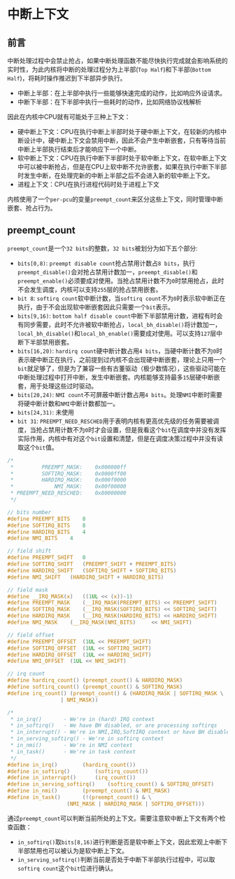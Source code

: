 # 中断上下文

## 前言

中断处理过程中会禁止抢占，如果中断处理函数不能尽快执行完成就会影响系统的实时性，为此内核将中断的处理过程分为上半部(`Top Half`)和下半部(`Bottom Half`)，将耗时操作推迟到下半部异步执行。

* 中断上半部：在上半部中执行一些能够快速完成的动作，比如响应外设请求。
* 中断下半部：在下半部中执行一些耗时的动作，比如网络协议栈解析

因此在内核中CPU就有可能处于三种上下文：

* 硬中断上下文：CPU在执行中断上半部时处于硬中断上下文，在较新的内核中断设计中，硬中断上下文会禁用中断，因此不会产生中断嵌套，只有等待当前中断上半部执行结束后才能响应下一个中断。
* 软中断上下文：CPU在执行中断下半部时处于软中断上下文，在软中断上下文中可以被中断抢占，但是在CPU上软中断不允许嵌套，如果在执行中断下半部时发生中断，在处理完新的中断上半部之后不会进入新的软中断上下文。
* 进程上下文：CPU在执行进程代码时处于进程上下文

内核使用了一个`per-pcu`的变量`preempt_count`来区分这些上下文，同时管理中断嵌套、抢占行为。

## preempt_count

`preempt_count`是一个`32 bits`的整数，`32 bits`被划分为如下五个部分:

* `bits[0,8)`: `preempt disable count`抢占禁用计数占`8 bits`，执行`preempt_disable()`会对抢占禁用计数加一，`preempt_disable()`和`preempt_enable()`必须要成对使用。当抢占禁用计数不为`0`时禁用抢占，此时不会发生调度，内核可以支持`255`层的抢占禁用嵌套。
* `bit 8`: `softirq count`软中断计数，当`softirq count`不为`0`时表示软中断正在执行，由于不会出现软中断嵌套因此只需要一个`bit`表示。
* `bits[9,16)`: `bottom half disable count`中断下半部禁用计数，进程有时会有同步需要，此时不允许被软中断抢占，`local_bh_disable()`将计数加一，`local_bh_disable()`和`local_bh_enable()`需要成对使用。可以支持`127`层中断下半部禁用嵌套。
* `bits[16,20)`: `hardirq count`硬中断计数占用`4 bits`，当硬中断计数不为`0`时表示硬中断正在执行，之前提到过内核不会出现硬中断嵌套，理论上只用一个`bit`就足够了，但是为了兼容一些有古董驱动（极少数情况），这些驱动可能在中断处理过程中打开中断，发生中断嵌套。内核能够支持最多`15`层硬中断嵌套，用于处理这些过时驱动。
* `bits[20,24)`: `NMI count`不可屏蔽中断计数占用`4 bits`。处理`NMI`中断时需要将硬中断计数和`NMI`中断计数都加一。
* `bits[24,31)`: 未使用
* `bit 31`: `PREEMPT_NEED_RESCHED`用于表明内核有更高优先级的任务需要被调度，当抢占禁用计数不为`0`时才会设置，但是我看这个`bit`在调度中并没有发挥实际作用，内核中有对这个`bit`设置和清楚，但是在调度决策过程中并没有读取这个`bit`值。

```c
/*
 *         PREEMPT_MASK:	0x000000ff
 *         SOFTIRQ_MASK:	0x0000ff00
 *         HARDIRQ_MASK:	0x000f0000
 *             NMI_MASK:	0x00f00000
 * PREEMPT_NEED_RESCHED:	0x80000000
 */

// bits number
#define PREEMPT_BITS	8
#define SOFTIRQ_BITS	8
#define HARDIRQ_BITS	4
#define NMI_BITS	4

// field shift
#define PREEMPT_SHIFT	0
#define SOFTIRQ_SHIFT	(PREEMPT_SHIFT + PREEMPT_BITS)
#define HARDIRQ_SHIFT	(SOFTIRQ_SHIFT + SOFTIRQ_BITS)
#define NMI_SHIFT	(HARDIRQ_SHIFT + HARDIRQ_BITS)

// field mask
#define __IRQ_MASK(x)	((1UL << (x))-1)
#define PREEMPT_MASK	(__IRQ_MASK(PREEMPT_BITS) << PREEMPT_SHIFT)
#define SOFTIRQ_MASK	(__IRQ_MASK(SOFTIRQ_BITS) << SOFTIRQ_SHIFT)
#define HARDIRQ_MASK	(__IRQ_MASK(HARDIRQ_BITS) << HARDIRQ_SHIFT)
#define NMI_MASK	(__IRQ_MASK(NMI_BITS)     << NMI_SHIFT)

// field offset
#define PREEMPT_OFFSET	(1UL << PREEMPT_SHIFT)
#define SOFTIRQ_OFFSET	(1UL << SOFTIRQ_SHIFT)
#define HARDIRQ_OFFSET	(1UL << HARDIRQ_SHIFT)
#define NMI_OFFSET	(1UL << NMI_SHIFT)

// irq count
#define hardirq_count()	(preempt_count() & HARDIRQ_MASK)
#define softirq_count()	(preempt_count() & SOFTIRQ_MASK)
#define irq_count()	(preempt_count() & (HARDIRQ_MASK | SOFTIRQ_MASK \
                 | NMI_MASK))

/* 
 * in_irq()       - We're in (hard) IRQ context
 * in_softirq()   - We have BH disabled, or are processing softirqs
 * in_interrupt() - We're in NMI,IRQ,SoftIRQ context or have BH disabled
 * in_serving_softirq() - We're in softirq context
 * in_nmi()       - We're in NMI context
 * in_task()	  - We're in task context
 */
#define in_irq()		(hardirq_count())
#define in_softirq()		(softirq_count())
#define in_interrupt()		(irq_count())
#define in_serving_softirq()	(softirq_count() & SOFTIRQ_OFFSET)
#define in_nmi()		(preempt_count() & NMI_MASK)
#define in_task()		(!(preempt_count() & \
                   (NMI_MASK | HARDIRQ_MASK | SOFTIRQ_OFFSET)))
```

通过`preempt_count`可以判断当前所处的上下文。需要注意软中断上下文有两个检查函数：

* `in_softirq()`取`bits[8,16)`进行判断是否是软中断上下文，因此宏观上中断下半部禁用也可以被认为是软中断上下文。
* `in_serving_softirq()`判断当前是否处于中断下半部执行过程中，可以取`softirq count`这个`bit`位进行确认。
